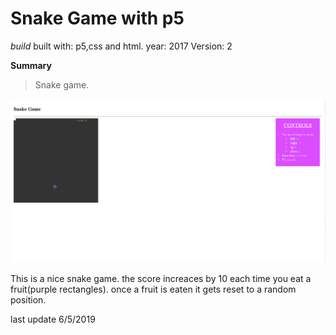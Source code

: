 Snake Game with p5
==================

*build*
built with: p5,css and html.
year: 2017
Version: 2

**Summary**
> Snake game.

![picture](snakegame.PNG)


This is a nice snake game.
the score increaces by 10 each time you eat a fruit(purple rectangles). once a fruit is eaten it gets reset to a random position.

last update 6/5/2019
